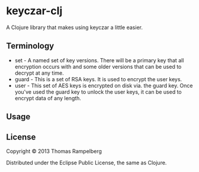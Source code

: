 # keyczar-clj

A Clojure library that makes using keyczar a little easier.

## Terminology

- set - A named set of key versions. There will be a primary key that all encryption occurs with and some older versions that can be used to decrypt at any time.
- guard - This is a set of RSA keys. It is used to encrypt the user keys.
- user - This set of AES keys is encrypted on disk via. the guard key. Once you've used the guard key to unlock the user keys, it can be used to encrypt data of any length.

## Usage

## License

Copyright © 2013 Thomas Rampelberg

Distributed under the Eclipse Public License, the same as Clojure.
